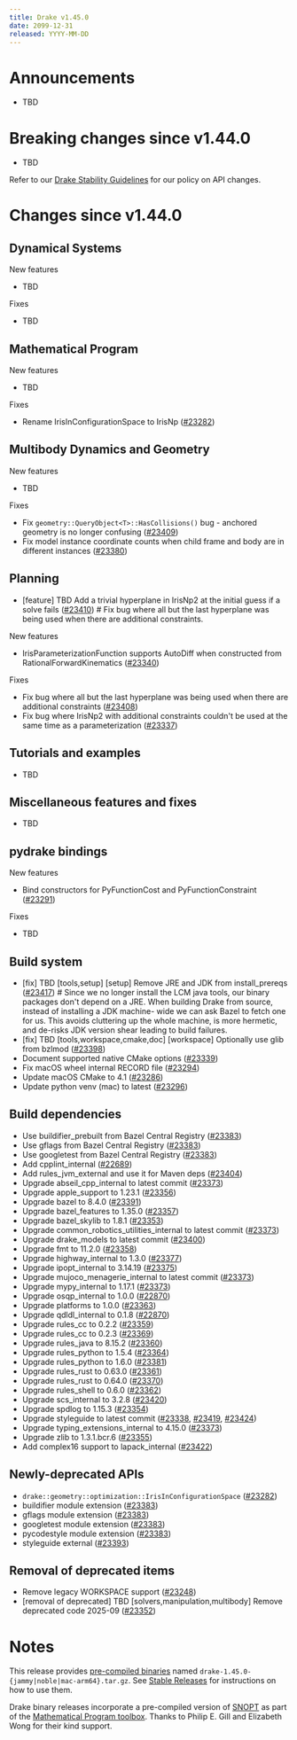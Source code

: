 ```yaml
---
title: Drake v1.45.0
date: 2099-12-31
released: YYYY-MM-DD
---
```


# Announcements

* TBD

# Breaking changes since v1.44.0

* TBD

Refer to our [Drake Stability Guidelines](/stable.html) for our policy
on API changes.

# Changes since v1.44.0

## Dynamical Systems

<!-- <relnotes for systems go here> -->


New features

* TBD

Fixes

* TBD

## Mathematical Program

<!-- <relnotes for solvers go here> -->


New features

* TBD

Fixes

* Rename IrisInConfigurationSpace to IrisNp ([#23282][_#23282])

## Multibody Dynamics and Geometry

<!-- <relnotes for geometry,multibody go here> -->


New features

* TBD

Fixes

* Fix `geometry::QueryObject<T>::HasCollisions()` bug - anchored geometry is no longer confusing ([#23409][_#23409])
* Fix model instance coordinate counts when child frame and body are in different instances ([#23380][_#23380])

## Planning

<!-- <relnotes for planning go here> -->

* [feature] TBD Add a trivial hyperplane in IrisNp2 at the initial guess if a solve fails ([#23410][_#23410])  # Fix bug where all but the last hyperplane was being used when there are additional constraints.

New features

* IrisParameterizationFunction supports AutoDiff when constructed from RationalForwardKinematics ([#23340][_#23340])

Fixes

* Fix bug where all but the last hyperplane was being used when there are additional constraints ([#23408][_#23408])
* Fix bug where IrisNp2 with additional constraints couldn't be used at the same time as a parameterization ([#23337][_#23337])

## Tutorials and examples

<!-- <relnotes for examples,tutorials go here> -->

* TBD

## Miscellaneous features and fixes

<!-- <relnotes for common,math,lcm,lcmtypes,manipulation,perception,visualization go here> -->

* TBD

## pydrake bindings

<!-- <relnotes for bindings go here> -->


New features

* Bind constructors for PyFunctionCost and PyFunctionConstraint ([#23291][_#23291])

Fixes

* TBD

## Build system

<!-- <relnotes for cmake,doc,setup,third_party,tools go here> -->

* [fix] TBD [tools,setup] [setup] Remove JRE and JDK from install_prereqs ([#23417][_#23417])  # Since we no longer install the LCM java tools, our binary packages don't depend on a JRE. When building Drake from source, instead of installing a JDK machine- wide we can ask Bazel to fetch one for us. This avoids cluttering up the whole machine, is more hermetic, and de-risks JDK version shear leading to build failures.
* [fix] TBD [tools,workspace,cmake,doc] [workspace] Optionally use glib from bzlmod ([#23398][_#23398])
* Document supported native CMake options ([#23339][_#23339])
* Fix macOS wheel internal RECORD file ([#23294][_#23294])
* Update macOS CMake to 4.1 ([#23286][_#23286])
* Update python venv (mac) to latest ([#23296][_#23296])

## Build dependencies

<!-- <relnotes for workspace go here> -->

* Use buildifier_prebuilt from Bazel Central Registry ([#23383][_#23383])
* Use gflags from Bazel Central Registry ([#23383][_#23383])
* Use googletest from Bazel Central Registry ([#23383][_#23383])
* Add cpplint_internal ([#22689][_#22689])
* Add rules_jvm_external and use it for Maven deps ([#23404][_#23404])
* Upgrade abseil_cpp_internal to latest commit ([#23373][_#23373])
* Upgrade apple_support to 1.23.1 ([#23356][_#23356])
* Upgrade bazel to 8.4.0 ([#23391][_#23391])
* Upgrade bazel_features to 1.35.0 ([#23357][_#23357])
* Upgrade bazel_skylib to 1.8.1 ([#23353][_#23353])
* Upgrade common_robotics_utilities_internal to latest commit ([#23373][_#23373])
* Upgrade drake_models to latest commit ([#23400][_#23400])
* Upgrade fmt to 11.2.0 ([#23358][_#23358])
* Upgrade highway_internal to 1.3.0 ([#23377][_#23377])
* Upgrade ipopt_internal to 3.14.19 ([#23375][_#23375])
* Upgrade mujoco_menagerie_internal to latest commit ([#23373][_#23373])
* Upgrade mypy_internal to 1.17.1 ([#23373][_#23373])
* Upgrade osqp_internal to 1.0.0 ([#22870][_#22870])
* Upgrade platforms to 1.0.0 ([#23363][_#23363])
* Upgrade qdldl_internal to 0.1.8 ([#22870][_#22870])
* Upgrade rules_cc to 0.2.2 ([#23359][_#23359])
* Upgrade rules_cc to 0.2.3 ([#23369][_#23369])
* Upgrade rules_java to 8.15.2 ([#23360][_#23360])
* Upgrade rules_python to 1.5.4 ([#23364][_#23364])
* Upgrade rules_python to 1.6.0 ([#23381][_#23381])
* Upgrade rules_rust to 0.63.0 ([#23361][_#23361])
* Upgrade rules_rust to 0.64.0 ([#23370][_#23370])
* Upgrade rules_shell to 0.6.0 ([#23362][_#23362])
* Upgrade scs_internal to 3.2.8 ([#23420][_#23420])
* Upgrade spdlog to 1.15.3 ([#23354][_#23354])
* Upgrade styleguide to latest commit ([#23338][_#23338], [#23419][_#23419], [#23424][_#23424])
* Upgrade typing_extensions_internal to 4.15.0 ([#23373][_#23373])
* Upgrade zlib to 1.3.1.bcr.6 ([#23355][_#23355])
* Add complex16 support to lapack_internal ([#23422][_#23422])

## Newly-deprecated APIs

* `drake::geometry::optimization::IrisInConfigurationSpace` ([#23282][_#23282])
* buildifier module extension ([#23383][_#23383])
* gflags module extension ([#23383][_#23383])
* googletest module extension ([#23383][_#23383])
* pycodestyle module extension ([#23383][_#23383])
* styleguide external ([#23393][_#23393])

## Removal of deprecated items

* Remove legacy WORKSPACE support ([#23248][_#23248])
* [removal of deprecated] TBD [solvers,manipulation,multibody] Remove deprecated code 2025-09 ([#23352][_#23352])

# Notes


This release provides [pre-compiled binaries](https://github.com/RobotLocomotion/drake/releases/tag/v1.45.0) named
``drake-1.45.0-{jammy|noble|mac-arm64}.tar.gz``. See [Stable Releases](/from_binary.html#stable-releases) for instructions on how to use them.

Drake binary releases incorporate a pre-compiled version of [SNOPT](https://ccom.ucsd.edu/~optimizers/solvers/snopt/) as part of the
[Mathematical Program toolbox](https://drake.mit.edu/doxygen_cxx/group__solvers.html). Thanks to
Philip E. Gill and Elizabeth Wong for their kind support.

<!-- <begin issue links> -->
[_#22689]: https://github.com/RobotLocomotion/drake/pull/22689
[_#22870]: https://github.com/RobotLocomotion/drake/pull/22870
[_#23248]: https://github.com/RobotLocomotion/drake/pull/23248
[_#23282]: https://github.com/RobotLocomotion/drake/pull/23282
[_#23286]: https://github.com/RobotLocomotion/drake/pull/23286
[_#23291]: https://github.com/RobotLocomotion/drake/pull/23291
[_#23294]: https://github.com/RobotLocomotion/drake/pull/23294
[_#23296]: https://github.com/RobotLocomotion/drake/pull/23296
[_#23337]: https://github.com/RobotLocomotion/drake/pull/23337
[_#23338]: https://github.com/RobotLocomotion/drake/pull/23338
[_#23339]: https://github.com/RobotLocomotion/drake/pull/23339
[_#23340]: https://github.com/RobotLocomotion/drake/pull/23340
[_#23352]: https://github.com/RobotLocomotion/drake/pull/23352
[_#23353]: https://github.com/RobotLocomotion/drake/pull/23353
[_#23354]: https://github.com/RobotLocomotion/drake/pull/23354
[_#23355]: https://github.com/RobotLocomotion/drake/pull/23355
[_#23356]: https://github.com/RobotLocomotion/drake/pull/23356
[_#23357]: https://github.com/RobotLocomotion/drake/pull/23357
[_#23358]: https://github.com/RobotLocomotion/drake/pull/23358
[_#23359]: https://github.com/RobotLocomotion/drake/pull/23359
[_#23360]: https://github.com/RobotLocomotion/drake/pull/23360
[_#23361]: https://github.com/RobotLocomotion/drake/pull/23361
[_#23362]: https://github.com/RobotLocomotion/drake/pull/23362
[_#23363]: https://github.com/RobotLocomotion/drake/pull/23363
[_#23364]: https://github.com/RobotLocomotion/drake/pull/23364
[_#23369]: https://github.com/RobotLocomotion/drake/pull/23369
[_#23370]: https://github.com/RobotLocomotion/drake/pull/23370
[_#23373]: https://github.com/RobotLocomotion/drake/pull/23373
[_#23375]: https://github.com/RobotLocomotion/drake/pull/23375
[_#23377]: https://github.com/RobotLocomotion/drake/pull/23377
[_#23380]: https://github.com/RobotLocomotion/drake/pull/23380
[_#23381]: https://github.com/RobotLocomotion/drake/pull/23381
[_#23383]: https://github.com/RobotLocomotion/drake/pull/23383
[_#23391]: https://github.com/RobotLocomotion/drake/pull/23391
[_#23393]: https://github.com/RobotLocomotion/drake/pull/23393
[_#23398]: https://github.com/RobotLocomotion/drake/pull/23398
[_#23400]: https://github.com/RobotLocomotion/drake/pull/23400
[_#23404]: https://github.com/RobotLocomotion/drake/pull/23404
[_#23408]: https://github.com/RobotLocomotion/drake/pull/23408
[_#23409]: https://github.com/RobotLocomotion/drake/pull/23409
[_#23410]: https://github.com/RobotLocomotion/drake/pull/23410
[_#23417]: https://github.com/RobotLocomotion/drake/pull/23417
[_#23419]: https://github.com/RobotLocomotion/drake/pull/23419
[_#23420]: https://github.com/RobotLocomotion/drake/pull/23420
[_#23422]: https://github.com/RobotLocomotion/drake/pull/23422
[_#23424]: https://github.com/RobotLocomotion/drake/pull/23424
<!-- <end issue links> -->

<!--
  Current oldest_commit c42ecc52288850fad9c171218538eadb201c0b6b (exclusive).
  Current newest_commit 9e2f4ba8e3c69a4ea15a22b3b5391fc4d6aea342 (inclusive).
-->
